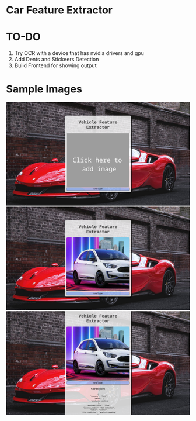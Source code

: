 # Car Feature Extractor
# TO-DO
1. Try OCR with a device that has nvidia drivers and gpu
2. Add Dents and Stickeers Detection
3. Build Frontend for showing output

# Sample Images

![before image](https://github.com/VikramNethesh/car-portal-app/blob/main/before.png)
![uploaded image](https://github.com/VikramNethesh/car-portal-app/blob/main/uploaded.png)
![result image](https://github.com/VikramNethesh/car-portal-app/blob/main/result.png)
